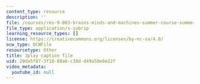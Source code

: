 ```yaml
---
content_type: resource
description: ''
file: /courses/res-9-003-brains-minds-and-machines-summer-course-summer-2015/20da5f873f1888a6c38dd49a50e0e22f_2304740.srt
file_type: application/x-subrip
learning_resource_types: []
license: https://creativecommons.org/licenses/by-nc-sa/4.0/
ocw_type: OCWFile
resourcetype: Other
title: 3play caption file
uid: 20da5f87-3f18-88a6-c38d-d49a50e0e22f
video_metadata:
  youtube_id: null
---
```

